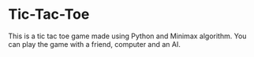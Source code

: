 # Tic-Tac-Toe
This is a tic tac toe game made using Python and Minimax algorithm. You can play the game with a friend, computer and an AI.
